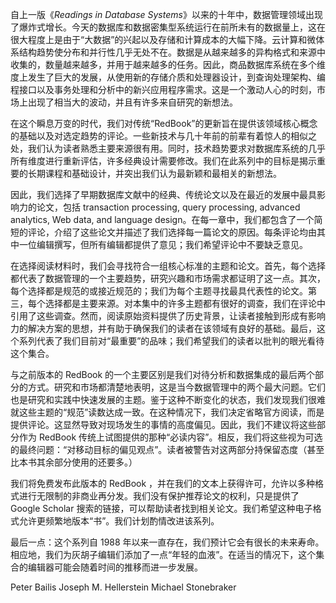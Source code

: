 自上一版《*Readings in Database Systems*》以来的十年中，数据管理领域出现了爆炸式增长。今天的数据库和数据密集型系统运行在前所未有的数据量上，这在很大程度上是由于“大数据”的兴起以及存储和计算成本的大幅下降。云计算和微体系结构趋势使分布和并行性几乎无处不在。数据是从越来越多的异构格式和来源中收集的，数量越来越多，并用于越来越多的任务。因此，商品数据库系统在多个维度上发生了巨大的发展，从使用新的存储介质和处理器设计，到查询处理架构、编程接口以及事务处理和分析中的新兴应用程序需求。这是一个激动人心的时刻，市场上出现了相当大的波动，并且有许多来自研究的新想法。

在这个瞬息万变的时代，我们对传统“RedBook”的更新旨在提供该领域核心概念的基础以及对选定趋势的评论。一些新技术与几十年前的前辈有着惊人的相似之处，我们认为读者熟悉主要来源很有用。同时，技术趋势要求对数据库系统的几乎所有维度进行重新评估，许多经典设计需要修改。我们在此系列中的目标是揭示重要的长期课程和基础设计，并突出我们认为最新颖和最相关的新想法。

因此，我们选择了早期数据库文献中的经典、传统论文以及在最近的发展中最具影响力的论文，包括 transaction processing, query processing, advanced analytics, Web data, and language design。在每一章中，我们都包含了一个简短的评论，介绍了这些论文并描述了我们选择每一篇论文的原因。每条评论均由其中一位编辑撰写，但所有编辑都提供了意见；我们希望评论中不要缺乏意见。

在选择阅读材料时，我们会寻找符合一组核心标准的主题和论文。首先，每个选择都代表了数据管理的一个主要趋势，研究兴趣和市场需求都证明了这一点。其次，每个选择都是规范的或接近规范的；我们为每个主题寻找最具代表性的论文。第三，每个选择都是主要来源。对本集中的许多主题都有很好的调查，我们在评论中引用了这些调查。然而，阅读原始资料提供了历史背景，让读者接触到形成有影响力的解决方案的思想，并有助于确保我们的读者在该领域有良好的基础。最后，这个系列代表了我们目前对“最重要”的品味；我们希望我们的读者以批判的眼光看待这个集合。

与之前版本的 RedBook 的一个主要区别是我们对待分析和数据集成的最后两个部分的方式。研究和市场都清楚地表明，这是当今数据管理中的两个最大问题。它们也是研究和实践中快速发展的主题。鉴于这种不断变化的状态，我们发现我们很难就这些主题的“规范”读数达成一致。在这种情况下，我们决定省略官方阅读，而是提供评论。这显然导致对现场发生的事情的高度偏见。因此，我们不建议将这些部分作为 RedBook  传统上试图提供的那种“必读内容”。相反，我们将这些视为可选的最终问题：“对移动目标的偏见观点”。读者被警告对这两部分持保留态度（甚至比本书其余部分使用的还要多。）

我们将免费发布此版本的 RedBook ，并在我们的文本上获得许可，允许以多种格式进行无限制的非商业再分发。我们没有保护推荐论文的权利，只是提供了 Google Scholar 搜索的链接，可以帮助读者找到相关论文。我们希望这种电子格式允许更频繁地版本“书”。我们计划酌情改进该系列。

最后一点：这个系列自 1988 年以来一直存在，我们预计它会有很长的未来寿命。相应地，我们为灰胡子编辑们添加了一点“年轻的血液”。在适当的情况下，这个集合的编辑器可能会随着时间的推移而进一步发展。



Peter Bailis
Joseph M. Hellerstein
Michael Stonebraker
